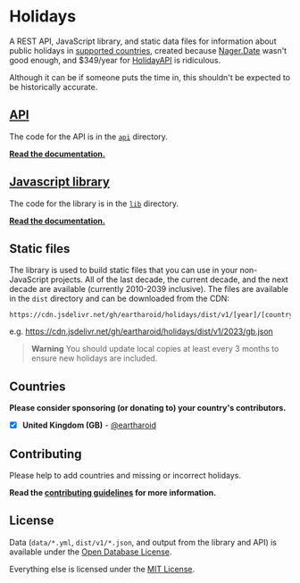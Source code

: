 # Holidays

A REST API, JavaScript library, and static data files for information about public holidays in [supported countries](#countries),
created because [Nager.Date](https://github.com/nager/Nager.Date) wasn't good enough, and $349/year for [HolidayAPI](https://holidayapi.com/) is ridiculous.

Although it can be if someone puts the time in, this shouldn't be expected to be historically accurate.

## [API](https://github.com/eartharoid/holidays/tree/main/api)

The code for the API is in the [`api`](https://github.com/eartharoid/holidays/tree/main/api) directory.

[**Read the documentation.**](https://github.com/eartharoid/holidays/tree/main/api#readme)

## [Javascript library](https://github.com/eartharoid/holidays/tree/main/lib)

The code for the library is in the [`lib`](https://github.com/eartharoid/holidays/tree/main/lib) directory.

[**Read the documentation.**](https://github.com/eartharoid/holidays/tree/main/lib#readme)

## Static files

The library is used to build static files that you can use in your non-JavaScript projects.
All of the last decade, the current decade, and the next decade are available (currently 2010-2039 inclusive).
The files are available in the `dist` directory and can be downloaded from the CDN:

```
https://cdn.jsdelivr.net/gh/eartharoid/holidays/dist/v1/[year]/[country].json
```

e.g. <https://cdn.jsdelivr.net/gh/eartharoid/holidays/dist/v1/2023/gb.json>

> **Warning** You should update local copies at least every 3 months to ensure new holidays are included.
> 
## Countries

**Please consider sponsoring (or donating to) your country's contributors.**

- [x] **United Kingdom (GB)** - [@eartharoid](https://github.com/eartharoid)

## Contributing

Please help to add countries and missing or incorrect holidays.

**Read the [contributing guidelines](/eartharoid/holidays/blob/main/CONTRIBUTING.md) for more information.**

## License

Data (`data/*.yml`, `dist/v1/*.json`, and output from the library and API) is available under the [Open Database License](/eartharoid/holidays/blob/main/dist/LICENSE).

Everything else is licensed under the [MIT License](/eartharoid/holidays/blob/main/LICENSE).